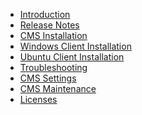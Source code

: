 * [Introduction](index.html)<nonwhite>
* [Release Notes](release_notes.html)</nonwhite>
* [CMS Installation](install_cms.html)
* [Windows Client Installation](install_windows_client.html)
* [Ubuntu Client Installation](install_python_client.html)
* [Troubleshooting](troubleshooting.html)
* [CMS Settings](cms_settings.html)
* [CMS Maintenance](cms_maintenance.html)
* [Licenses](licence_information.html)